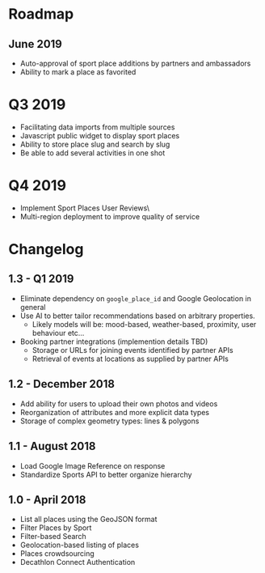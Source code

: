 # Roadmap

## June 2019
  * Auto-approval of sport place additions by partners and ambassadors
  * Ability to mark a place as favorited

# Q3 2019
  * Facilitating data imports from multiple sources
  * Javascript public widget to display sport places
  * Ability to store place slug and search by slug
  * Be able to add several activities in one shot 

# Q4 2019
  * Implement Sport Places User Reviews\
  * Multi-region deployment to improve quality of service

# Changelog

## 1.3 - Q1 2019
  * Eliminate dependency on `google_place_id` and Google Geolocation in general
  * Use AI to better tailor recommendations based on arbitrary properties.
      * Likely models will be: mood-based, weather-based, proximity, user
          behaviour etc...
  * Booking partner integrations (implemention details TBD)
    * Storage or URLs for joining events identified by partner APIs
    * Retrieval of events at locations as supplied by partner APIs

## 1.2 - December 2018
  * Add ability for users to upload their own photos and videos
  * Reorganization of attributes and more explicit data types
  * Storage of complex geometry types: lines & polygons

## 1.1 - August 2018
  * Load Google Image Reference on response
  * Standardize Sports API to better organize hierarchy

## 1.0 - April 2018
  * List all places using the GeoJSON format
  * Filter Places by Sport
  * Filter-based Search
  * Geolocation-based listing of places
  * Places crowdsourcing
  * Decathlon Connect Authentication
